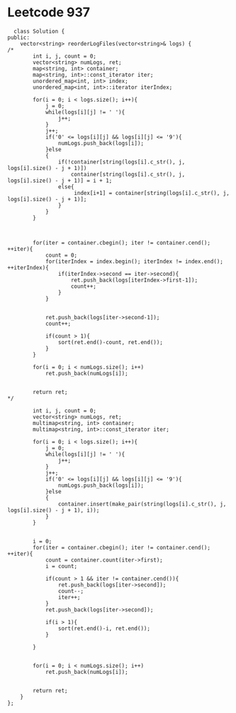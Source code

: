 # Leetcode 937
      class Solution {
    public:
        vector<string> reorderLogFiles(vector<string>& logs) {
    /*
            int i, j, count = 0;
            vector<string> numLogs, ret;
            map<string, int> container;
            map<string, int>::const_iterator iter;
            unordered_map<int, int> index;
            unordered_map<int, int>::iterator iterIndex;

            for(i = 0; i < logs.size(); i++){
                j = 0;
                while(logs[i][j] != ' '){
                    j++;
                }
                j++;
                if('0' <= logs[i][j] && logs[i][j] <= '9'){
                    numLogs.push_back(logs[i]);
                }else
                {
                    if(!container[string(logs[i].c_str(), j, logs[i].size() - j + 1)])
                        container[string(logs[i].c_str(), j, logs[i].size() - j + 1)] = i + 1;
                    else{
                         index[i+1] = container[string(logs[i].c_str(), j, logs[i].size() - j + 1)];                  
                    }
                }
            }



            for(iter = container.cbegin(); iter != container.cend(); ++iter){
                count = 0;
                for(iterIndex = index.begin(); iterIndex != index.end(); ++iterIndex){
                    if(iterIndex->second == iter->second){
                        ret.push_back(logs[iterIndex->first-1]);
                        count++;
                    }   
                }


                ret.push_back(logs[iter->second-1]);
                count++;

                if(count > 1){
                    sort(ret.end()-count, ret.end());
                }
            }   

            for(i = 0; i < numLogs.size(); i++)
                ret.push_back(numLogs[i]);


            return ret;
    */

            int i, j, count = 0;
            vector<string> numLogs, ret;
            multimap<string, int> container;
            multimap<string, int>::const_iterator iter;

            for(i = 0; i < logs.size(); i++){
                j = 0;
                while(logs[i][j] != ' '){
                    j++;
                }
                j++;
                if('0' <= logs[i][j] && logs[i][j] <= '9'){
                    numLogs.push_back(logs[i]);
                }else
                {
                    container.insert(make_pair(string(logs[i].c_str(), j, logs[i].size() - j + 1), i));
                }
            }


            i = 0;
            for(iter = container.cbegin(); iter != container.cend(); ++iter){
                count = container.count(iter->first);
                i = count;

                if(count > 1 && iter != container.cend()){
                    ret.push_back(logs[iter->second]);
                    count--;
                    iter++;
                }
                ret.push_back(logs[iter->second]);

                if(i > 1){
                    sort(ret.end()-i, ret.end());
                }

            }   


            for(i = 0; i < numLogs.size(); i++)
                ret.push_back(numLogs[i]);


            return ret;
        }
    };
